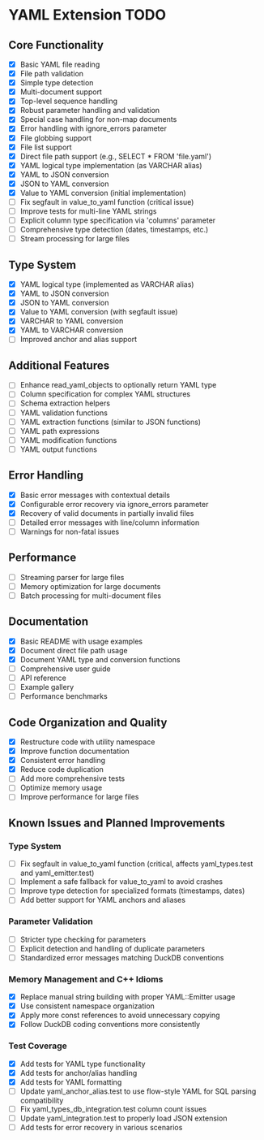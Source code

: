 # YAML Extension TODO

## Core Functionality

- [x] Basic YAML file reading
- [x] File path validation
- [x] Simple type detection
- [x] Multi-document support
- [x] Top-level sequence handling
- [x] Robust parameter handling and validation
- [x] Special case handling for non-map documents
- [x] Error handling with ignore_errors parameter
- [x] File globbing support
- [x] File list support
- [x] Direct file path support (e.g., SELECT * FROM 'file.yaml')
- [x] YAML logical type implementation (as VARCHAR alias)
- [x] YAML to JSON conversion
- [x] JSON to YAML conversion
- [x] Value to YAML conversion (initial implementation)
- [ ] Fix segfault in value_to_yaml function (critical issue)
- [ ] Improve tests for multi-line YAML strings
- [ ] Explicit column type specification via 'columns' parameter
- [ ] Comprehensive type detection (dates, timestamps, etc.)
- [ ] Stream processing for large files

## Type System

- [x] YAML logical type (implemented as VARCHAR alias)
- [x] YAML to JSON conversion
- [x] JSON to YAML conversion
- [x] Value to YAML conversion (with segfault issue)
- [x] VARCHAR to YAML conversion
- [x] YAML to VARCHAR conversion
- [ ] Improved anchor and alias support

## Additional Features

- [ ] Enhance read_yaml_objects to optionally return YAML type
- [ ] Column specification for complex YAML structures
- [ ] Schema extraction helpers
- [ ] YAML validation functions
- [ ] YAML extraction functions (similar to JSON functions)
- [ ] YAML path expressions
- [ ] YAML modification functions
- [ ] YAML output functions

## Error Handling

- [x] Basic error messages with contextual details
- [x] Configurable error recovery via ignore_errors parameter
- [x] Recovery of valid documents in partially invalid files
- [ ] Detailed error messages with line/column information
- [ ] Warnings for non-fatal issues

## Performance

- [ ] Streaming parser for large files
- [ ] Memory optimization for large documents
- [ ] Batch processing for multi-document files

## Documentation

- [x] Basic README with usage examples
- [x] Document direct file path usage
- [x] Document YAML type and conversion functions
- [ ] Comprehensive user guide
- [ ] API reference
- [ ] Example gallery
- [ ] Performance benchmarks

## Code Organization and Quality

- [x] Restructure code with utility namespace
- [x] Improve function documentation
- [x] Consistent error handling
- [x] Reduce code duplication
- [ ] Add more comprehensive tests
- [ ] Optimize memory usage
- [ ] Improve performance for large files

## Known Issues and Planned Improvements

### Type System
- [ ] Fix segfault in value_to_yaml function (critical, affects yaml_types.test and yaml_emitter.test)
- [ ] Implement a safe fallback for value_to_yaml to avoid crashes
- [ ] Improve type detection for specialized formats (timestamps, dates)
- [ ] Add better support for YAML anchors and aliases

### Parameter Validation
- [ ] Stricter type checking for parameters
- [ ] Explicit detection and handling of duplicate parameters
- [ ] Standardized error messages matching DuckDB conventions

### Memory Management and C++ Idioms
- [x] Replace manual string building with proper YAML::Emitter usage
- [x] Use consistent namespace organization
- [x] Apply more const references to avoid unnecessary copying
- [x] Follow DuckDB coding conventions more consistently

### Test Coverage
- [x] Add tests for YAML type functionality
- [x] Add tests for anchor/alias handling
- [x] Add tests for YAML formatting
- [ ] Update yaml_anchor_alias.test to use flow-style YAML for SQL parsing compatibility
- [ ] Fix yaml_types_db_integration.test column count issues
- [ ] Update yaml_integration.test to properly load JSON extension
- [ ] Add tests for error recovery in various scenarios
